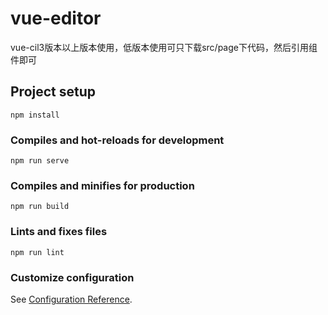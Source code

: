 # vue-editor
vue-cil3版本以上版本使用，低版本使用可只下载src/page下代码，然后引用组件即可
## Project setup
```
npm install
```

### Compiles and hot-reloads for development
```
npm run serve
```

### Compiles and minifies for production
```
npm run build
```

### Lints and fixes files
```
npm run lint
```

### Customize configuration
See [Configuration Reference](https://cli.vuejs.org/config/).
